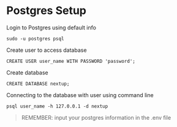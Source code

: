 # Postgres Setup

Login to Postgres using default info
```
sudo -u postgres psql
```

Create user to access database
```
CREATE USER user_name WITH PASSWORD 'password';
```

Create database
```
CREATE DATABASE nextup;
```

Connecting to the database with user using command line
```
psql user_name -h 127.0.0.1 -d nextup
```

> REMEMBER: input your postgres information in the .env file
